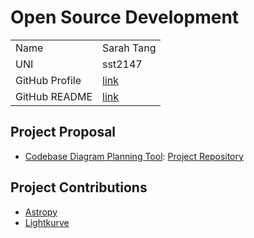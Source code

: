 # Open Source Development

|  |  |
|:--|:--|
|Name|Sarah Tang|
|UNI| sst2147|
| GitHub Profile | [link](https://github.com/sarahtang7) |
| GitHub README | [link](https://github.com/sarahtang7/sarahtang7/blob/main/README.md) |

## Project Proposal

- [Codebase Diagram Planning Tool](../projects/javascript/diagramtocode.md): [Project Repository](https://github.com/sarahtang7/CodeViz-Planner)

## Project Contributions

- [Astropy](../projects/python/astropy.md)
- [Lightkurve](https://github.com/lightkurve/lightkurve)
